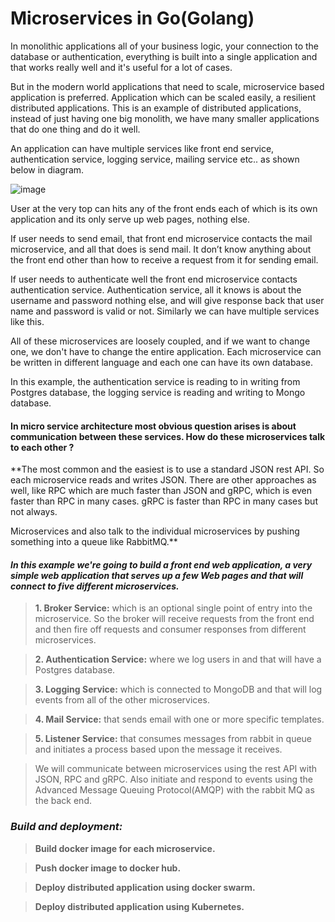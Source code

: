 # Microservices in Go(Golang)

In monolithic applications all of your business logic, your connection to the database or authentication, everything is built into a single application and that works really well and it's useful for a lot of cases. 

But in the modern world applications that need to scale, microservice based application is preferred. Application which can be scaled easily, a resilient distributed applications. This is an example of distributed applications, instead of just having one big monolith, we have many smaller applications that do one thing and do it well.

An application can have multiple services like front end service, authentication service, logging service, mailing service etc.. as shown below in diagram.

![image](https://user-images.githubusercontent.com/30834801/209208763-c8c563de-a155-49cc-8e9a-135005d6807f.png)


User at the very top can hits any of the front ends each of which is its own application and its only serve up web pages, nothing else.

If user needs to send email, that front end microservice contacts the mail microservice, and all that does is send mail. It don’t know anything about the front end other than how to receive a request from it for sending email.

If user needs to authenticate well the front end microservice contacts authentication service. Authentication service, all it knows is about the username and password nothing else, and will give response back that user name and password is valid or not. Similarly we can have multiple services like this. 

All of these microservices are loosely coupled, and if we want to change one, we don't have to change the entire application. Each microservice can be written in different language and each one can have its own database.
 
In this example, the authentication service is reading to in writing from Postgres database, the logging service is reading and writing to Mongo database.

#### In micro service architecture most obvious question arises is about communication between these services. How do these microservices talk to each other ?
**The most common and the easiest is to use a standard JSON rest API. So each microservice reads and writes JSON. There are other approaches as well, like RPC which are much faster than JSON and gRPC, which is even faster than RPC in many cases. gRPC is faster than RPC in many cases but not always.

Microservices and also talk to the individual microservices by pushing something into a queue like RabbitMQ.**

#### *In this example we're going to build a front end web application, a very simple web application that serves up a few Web pages and that will connect to five different microservices.*

> **1.	Broker Service:** which is an optional single point of entry into the microservice. So the broker will receive requests from the front end and then fire off requests and consumer responses from different microservices.

> **2.	Authentication Service:** where we log users in and that will have a Postgres database.

> **3.	Logging Service:** which is connected to MongoDB and that will log events from all of the other microservices.

> **4.	Mail Service:** that sends email with one or more specific templates.

> **5.	Listener Service:** that consumes messages from rabbit in queue and initiates a process based upon the message it receives.

> We will communicate between microservices using the rest API with JSON, RPC and gRPC. Also initiate and respond to events using the Advanced Message
Queuing Protocol(AMQP) with the rabbit MQ as the back end.

### ***Build and deployment:***
> **Build docker image for each microservice.**

> **Push docker image to docker hub.**

> **Deploy distributed application using docker swarm.**

> **Deploy distributed application using Kubernetes.**

